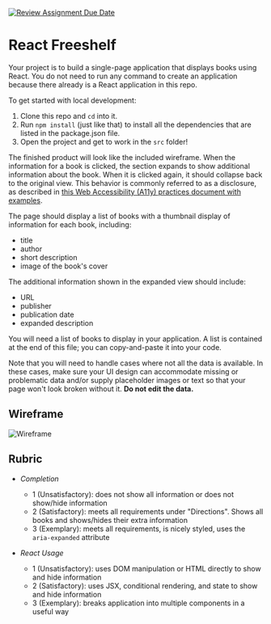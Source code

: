 [![Review Assignment Due Date](https://classroom.github.com/assets/deadline-readme-button-24ddc0f5d75046c5622901739e7c5dd533143b0c8e959d652212380cedb1ea36.svg)](https://classroom.github.com/a/ugH6wZRO)
# React Freeshelf

Your project is to build a single-page application that displays books using React. You do not need to run any command to create an application because there already is a React application in this repo.

To get started with local development:
1. Clone this repo and `cd` into it.
2. Run `npm install` (just like that) to install all the dependencies that are listed in the package.json file.
3. Open the project and get to work in the `src` folder!

The finished product will look like the included wireframe. When the information for a book is clicked, the section expands to show additional information about the book. When it is clicked again, it should collapse back to the original view. This behavior is commonly referred to as a disclosure, as described in [this Web Accessibility (A11y) practices document with examples](https://www.w3.org/WAI/ARIA/apg/patterns/disclosure/). 

The page should display a list of books with a thumbnail display of information for each book, including:

+ title
+ author
+ short description
+ image of the book's cover

The additional information shown in the expanded view should include:

+ URL
+ publisher
+ publication date
+ expanded description

You will need a list of books to display in your application. A list is contained at the end of this file; you can copy-and-paste it into your code.

Note that you will need to handle cases where not all the data is available. In these cases, make sure your UI design can accommodate missing or problematic data and/or supply placeholder images or text so that your page won't look broken without it. **Do not edit the data.**

## Wireframe

![Wireframe](freeshelf-wireframe.png)

## Rubric

- *Completion*
  - 1 (Unsatisfactory): does not show all information or does not show/hide information
  - 2 (Satisfactory): meets all requirements under "Directions". Shows all books and shows/hides their extra information
  - 3 (Exemplary): meets all requirements, is nicely styled, uses the `aria-expanded` attribute

- *React Usage*
  - 1 (Unsatisfactory): uses DOM manipulation or HTML directly to show and hide information
  - 2 (Satisfactory): uses JSX, conditional rendering, and state to show and hide information
  - 3 (Exemplary): breaks application into multiple components in a useful way
